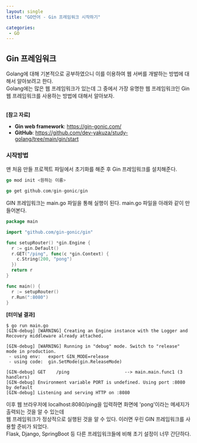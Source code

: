 ```yaml
---
layout: single
title: "GO언어 - Gin 프레임워크 시작하기"

categories:
 - GO
---
```


## Gin 프레임워크
Golang에 대해 기본적으로 공부하였으니 이를 이용하여 웹 서버를 개발하는 방법에 대해서 알아보려고 한다. <br>
Golang에는 많은 웹 프레임워크가 있는데 그 중에서 가장 유명한 웹 프레임워크인 Gin 웹 프레임워크를 사용하는 방법에 대해서 알아보자. <br> <br>

**[참고 자료]**
- **Gin web framework**: <https://gin-gonic.com/>
- **GitHub**: <https://github.com/dev-yakuza/study-golang/tree/main/gin/start>

### 시작방법
맨 처음 만들 프로젝트 파일에서 초기화를 해준 후 Gin 프레임워크를 설치해준다. <br>
```go
go mod init <원하는 이름>

go get github.com/gin-gonic/gin
```

GIN 프레임워크는 main.go 파일을 통해 실행이 된다. main.go 파일을 아래와 같이 만들어본다. <br>
```go
package main

import "github.com/gin-gonic/gin"

func setupRouter() *gin.Engine {
  r := gin.Default()
  r.GET("/ping", func(c *gin.Context) {
    c.String(200, "pong")
  })
  return r
}

func main() {
  r := setupRouter()
  r.Run(":8080")
}
```

**[터미널 결과]**
```
$ go run main.go
[GIN-debug] [WARNING] Creating an Engine instance with the Logger and Recovery middleware already attached.

[GIN-debug] [WARNING] Running in "debug" mode. Switch to "release" mode in production.
 - using env:   export GIN_MODE=release
 - using code:  gin.SetMode(gin.ReleaseMode)

[GIN-debug] GET    /ping                     --> main.main.func1 (3 handlers)
[GIN-debug] Environment variable PORT is undefined. Using port :8080 by default
[GIN-debug] Listening and serving HTTP on :8080
```
이후 웹 브라우저에 localhost:8080/ping을 입력하면 화면에 'pong'이라는 메세지가 출력되는 것을 알 수 있는데 <br>
웹 프레임워크가 정상적으로 실행된 것을 알 수 있다. 이러면 우린 GIN 프레임워크를 사용할 준비가 되었다. <br>
Flask, Django, SpringBoot 등 다른 프레임워크들에 비해 초기 설정이 너무 간단하다. <br>
